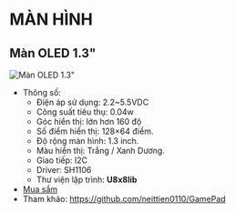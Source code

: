 # MÀN HÌNH

## Màn OLED 1.3"

![Màn OLED 1.3"](https://github.com/neittien0110/linhkiendientu/assets/8079397/c3bbf91d-3621-4534-8dfb-2661fa2b4c89)

- Thông số:
  - Điện áp sử dụng: 2.2~5.5VDC
  - Công suất tiêu thụ: 0.04w
  - Góc hiển thị: lớn hơn 160 độ
  - Số điểm hiển thị: 128×64 điểm.
  - Độ rộng màn hình: 1.3 inch.
  - Màu hiển thị: Trắng / Xanh Dương.
  - Giao tiếp: I2C
  - Driver: SH1106
  - Thư viện lập trình: **U8x8lib**
- [Mua sắm](https://nshopvn.com/product/man-hinh-oled-1-3-inch-giao-tiep-i2c-blue/)
- Tham khảo: <https://github.com/neittien0110/GamePad>
